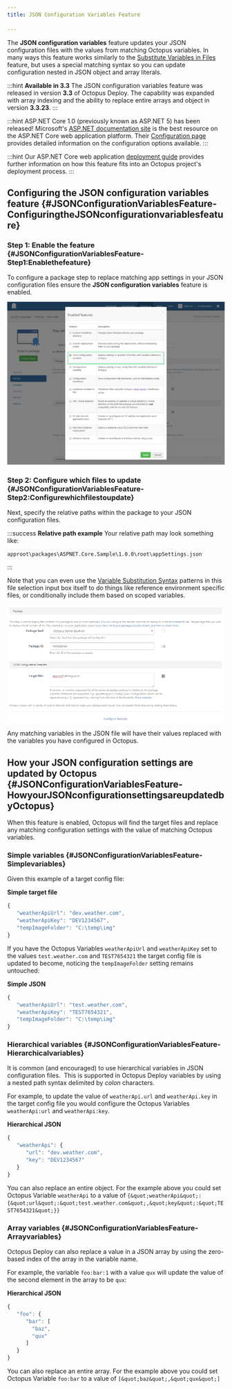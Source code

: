 ```yaml
---
title: JSON Configuration Variables Feature

---
```


The **JSON configuration variables** feature updates your JSON configuration files with the values from matching Octopus variables. In many ways this feature works similarly to the [Substitute Variables in Files](/docs/deploying-applications/substitute-variables-in-files.md) feature, but uses a special matching syntax so you can update configuration nested in JSON object and array literals.

:::hint
**Available in 3.3**
The JSON configuration variables feature was released in version **3.3** of Octopus Deploy. The capability was expanded with array indexing and the ability to replace entire arrays and object in version **3.3.23**.
:::

:::hint
ASP.NET Core 1.0 (previously known as ASP.NET 5) has been released! Microsoft's [ASP.NET documentation site](http://docs.asp.net/) is the best resource on the ASP.NET Core web application platform. Their [Configuration page](http://docs.asp.net/en/latest/fundamentals/configuration.html) provides detailed information on the configuration options available.
:::

:::hint
Our ASP.NET Core web application [deployment guide](/docs/guides/deploying-asp.net-core-web-applications/index.md) provides further information on how this feature fits into an Octopus project's deployment process.
:::

## Configuring the JSON configuration variables feature {#JSONConfigurationVariablesFeature-ConfiguringtheJSONconfigurationvariablesfeature}

### Step 1: Enable the feature {#JSONConfigurationVariablesFeature-Step1:Enablethefeature}

To configure a package step to replace matching app settings in your JSON configuration files ensure the **JSON configuration variables** feature is enabled.

![](/docs/images/3702943/5275653.png "width=500")

### Step 2: Configure which files to update {#JSONConfigurationVariablesFeature-Step2:Configurewhichfilestoupdate}

Next, specify the relative paths within the package to your JSON configuration files.

:::success
**Relative path example**
Your relative path may look something like:

```
approot\packages\ASPNET.Core.Sample\1.0.0\root\appSettings.json
```
:::

Note that you can even use the [Variable Substitution Syntax](/docs/reference/variable-substitution-syntax.md) patterns in this file selection input box itself to do things like reference environment specific files, or conditionally include them based on scoped variables.

![](/docs/images/3702943/5275654.png "width=500")

Any matching variables in the JSON file will have their values replaced with the variables you have configured in Octopus.

## How your JSON configuration settings are updated by Octopus {#JSONConfigurationVariablesFeature-HowyourJSONconfigurationsettingsareupdatedbyOctopus}

When this feature is enabled, Octopus will find the target files and replace any matching configuration settings with the value of matching Octopus variables.

### Simple variables {#JSONConfigurationVariablesFeature-Simplevariables}

Given this example of a target config file:

**Simple target file**

```js
{
   "weatherApiUrl": "dev.weather.com",
   "weatherApiKey": "DEV1234567",
   "tempImageFolder": "C:\temp\img"
}
```

If you have the Octopus Variables `weatherApiUrl` and `weatherApiKey` set to the values `test.weather.com` and `TEST7654321` the target config file is updated to become, noticing the `tempImageFolder` setting remains untouched:

**Simple JSON**

```js
{
   "weatherApiUrl": "test.weather.com",
   "weatherApiKey": "TEST7654321",
   "tempImageFolder": "C:\temp\img"
}
```

### Hierarchical variables {#JSONConfigurationVariablesFeature-Hierarchicalvariables}

It is common (and encouraged) to use hierarchical variables in JSON configuration files.  This is supported in Octopus Deploy variables by using a nested path syntax delimited by *colon* characters.

For example, to update the value of `weatherApi.url` and `weatherApi.key` in the target config file you would configure the Octopus Variables `weatherApi:url` and `weatherApi:key`.

**Hierarchical JSON**

```js
{
   "weatherApi": {
      "url": "dev.weather.com",
      "key": "DEV1234567"
   }
}
```

You can also replace an entire object. For the example above you could set Octopus Variable `weatherApi` to a value of `{&quot;weatherApi&quot;:{&quot;url&quot;:&quot;test.weather.com&quot;,&quot;key&quot;:&quot;TEST7654321&quot;}}`

### Array variables {#JSONConfigurationVariablesFeature-Arrayvariables}

Octopus Deploy can also replace a value in a JSON array by using the zero-based index of the array in the variable name.

For example, the variable `foo:bar:1` with a value `qux` will update the value of the second element in the array to be `qux`:

**Hierarchical JSON**

```js
{
   "foo": {
      "bar": [
		"baz",
		"qux"
	  ]
   }
}
```

You can also replace an entire array. For the example above you could set Octopus Variable `foo:bar` to a value of `[&quot;baz&quot;,&quot;qux&quot;]`
